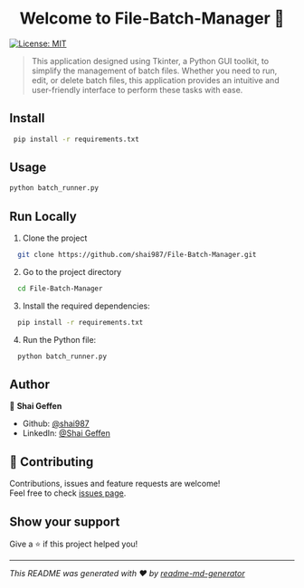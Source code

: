 <h1 align="center">Welcome to File-Batch-Manager 👋</h1>
<p>
  <a href="https://github.com/shai987/File-Batch-Manager/blob/main/LICENSE" target="_blank">
    <img alt="License: MIT" src="https://img.shields.io/badge/License-MIT-yellow.svg" />
  </a>
</p>

> This application designed using Tkinter, a Python GUI toolkit, to simplify the management of batch files. Whether you need to run, edit, or delete batch files, this application provides an intuitive and user-friendly interface to perform these tasks with ease.

## Install

```sh
 pip install -r requirements.txt
```

## Usage

```sh
python batch_runner.py
```

## Run Locally

1. Clone the project

```bash
  git clone https://github.com/shai987/File-Batch-Manager.git
```

2. Go to the project directory

```bash
  cd File-Batch-Manager
```

3. Install the required dependencies:

```bash
  pip install -r requirements.txt
```

4. Run the Python file:

```bash
  python batch_runner.py
```

## Author

👤 **Shai Geffen**

* Github: [@shai987](https://github.com/shai987)
* LinkedIn: [@Shai Geffen](https://linkedin.com/in/shai-geffen-24373721a)

## 🤝 Contributing

Contributions, issues and feature requests are welcome!<br />Feel free to check [issues page](https://github.com/shai987/File-Batch-Manager/issues).

## Show your support

Give a ⭐️ if this project helped you!

***
_This README was generated with ❤️ by [readme-md-generator](https://github.com/kefranabg/readme-md-generator)_
